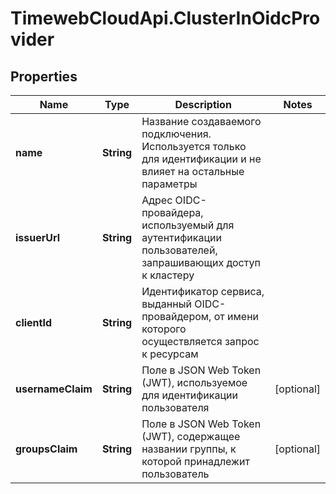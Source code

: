 # TimewebCloudApi.ClusterInOidcProvider

## Properties

Name | Type | Description | Notes
------------ | ------------- | ------------- | -------------
**name** | **String** | Название создаваемого подключения. Используется только для идентификации и не влияет на остальные параметры | 
**issuerUrl** | **String** | Адрес OIDC-провайдера, используемый для аутентификации пользователей, запрашивающих доступ к кластеру | 
**clientId** | **String** | Идентификатор сервиса, выданный OIDC-провайдером, от имени которого осуществляется запрос к ресурсам | 
**usernameClaim** | **String** | Поле в JSON Web Token (JWT), используемое для идентификации пользователя | [optional] 
**groupsClaim** | **String** | Поле в JSON Web Token (JWT), содержащее названии группы, к которой принадлежит пользователь | [optional] 


